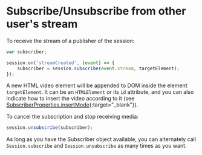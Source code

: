 # Subscribe/Unsubscribe from other user's stream

To receive the stream of a publisher of the session:

```javascript
var subscriber;

session.on('streamCreated', (event) => {
    subscriber = session.subscribe(event.stream, targetElement);
});
```

A new HTML video element will be appended to DOM inside the element `targetElement`. It can be an `HTMLElement` or its `id` attribute, and you can also indicate how to insert the video according to it (see [SubscriberProperties.insertMode](api/openvidu-browser/interfaces/SubscriberProperties.html#insertMode){:target="_blank"}).

To cancel the subscription and stop receiving media:

```javascript
session.unsubscribe(subscriber);
```

As long as you have the Subscriber object available, you can alternately call `Session.subscribe` and `Session.unsubscribe` as many times as you want.